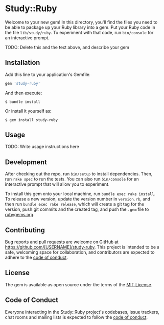 # Study::Ruby

Welcome to your new gem! In this directory, you'll find the files you need to be able to package up your Ruby library into a gem. Put your Ruby code in the file `lib/study/ruby`. To experiment with that code, run `bin/console` for an interactive prompt.

TODO: Delete this and the text above, and describe your gem

## Installation

Add this line to your application's Gemfile:

```ruby
gem 'study-ruby'
```

And then execute:

    $ bundle install

Or install it yourself as:

    $ gem install study-ruby

## Usage

TODO: Write usage instructions here

## Development

After checking out the repo, run `bin/setup` to install dependencies. Then, run `rake spec` to run the tests. You can also run `bin/console` for an interactive prompt that will allow you to experiment.

To install this gem onto your local machine, run `bundle exec rake install`. To release a new version, update the version number in `version.rb`, and then run `bundle exec rake release`, which will create a git tag for the version, push git commits and the created tag, and push the `.gem` file to [rubygems.org](https://rubygems.org).

## Contributing

Bug reports and pull requests are welcome on GitHub at https://github.com/[USERNAME]/study-ruby. This project is intended to be a safe, welcoming space for collaboration, and contributors are expected to adhere to the [code of conduct](https://github.com/[USERNAME]/study-ruby/blob/master/CODE_OF_CONDUCT.md).

## License

The gem is available as open source under the terms of the [MIT License](https://opensource.org/licenses/MIT).

## Code of Conduct

Everyone interacting in the Study::Ruby project's codebases, issue trackers, chat rooms and mailing lists is expected to follow the [code of conduct](https://github.com/[USERNAME]/study-ruby/blob/master/CODE_OF_CONDUCT.md).
